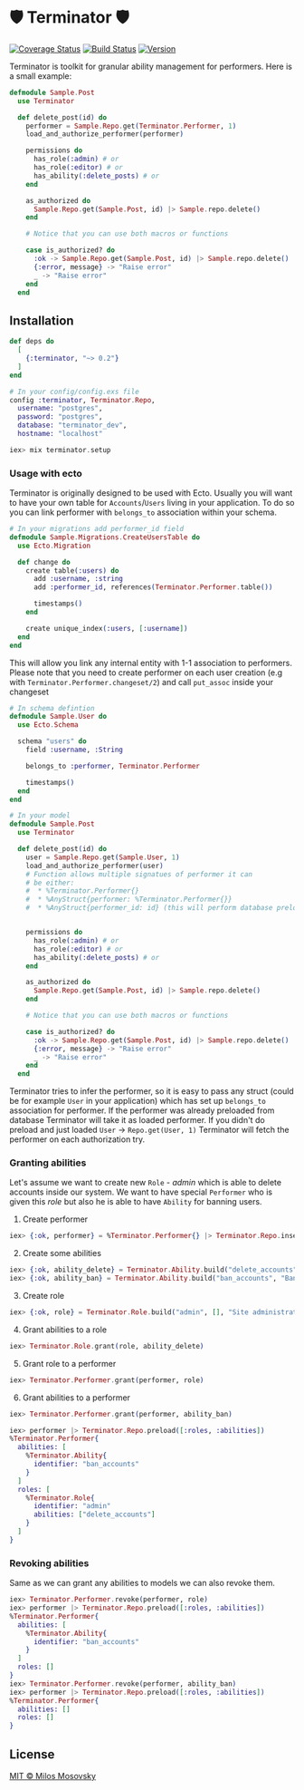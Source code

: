 # 🛡 Terminator 🛡

[![Coverage Status](https://img.shields.io/coveralls/github/MilosMosovsky/terminator.svg?style=flat-square)](https://coveralls.io/github/MilosMosovsky/terminator)
[![Build Status](https://img.shields.io/travis/MilosMosovsky/terminator.svg?style=flat-square)](https://travis-ci.org/MilosMosovsky/terminator)
[![Version](https://img.shields.io/hexpm/v/terminator.svg?style=flat-square)](https://hex.pm/packages/terminator)

Terminator is toolkit for granular ability management for performers. Here is a small example:

```elixir
defmodule Sample.Post
  use Terminator

  def delete_post(id) do
    performer = Sample.Repo.get(Terminator.Performer, 1)
    load_and_authorize_performer(performer)

    permissions do
      has_role(:admin) # or
      has_role(:editor) # or
      has_ability(:delete_posts) # or
    end

    as_authorized do
      Sample.Repo.get(Sample.Post, id) |> Sample.repo.delete()
    end

    # Notice that you can use both macros or functions

    case is_authorized? do
      :ok -> Sample.Repo.get(Sample.Post, id) |> Sample.repo.delete()
      {:error, message} -> "Raise error"
      _ -> "Raise error"
    end
  end

```

## Installation

```elixir
def deps do
  [
    {:terminator, "~> 0.2"}
  ]
end
```

```elixir
# In your config/config.exs file
config :terminator, Terminator.Repo,
  username: "postgres",
  password: "postgres",
  database: "terminator_dev",
  hostname: "localhost"
```

```elixir
iex> mix terminator.setup
```

### Usage with ecto

Terminator is originally designed to be used with Ecto. Usually you will want to have your own table for `Accounts`/`Users` living in your application. To do so you can link performer with `belongs_to` association within your schema.

```elixir
# In your migrations add performer_id field
defmodule Sample.Migrations.CreateUsersTable do
  use Ecto.Migration

  def change do
    create table(:users) do
      add :username, :string
      add :performer_id, references(Terminator.Performer.table())

      timestamps()
    end

    create unique_index(:users, [:username])
  end
end

```

This will allow you link any internal entity with 1-1 association to performers. Please note that you need to create performer on each user creation (e.g with `Terminator.Performer.changeset/2`) and call `put_assoc` inside your changeset

```elixir
# In schema defintion
defmodule Sample.User do
  use Ecto.Schema

  schema "users" do
    field :username, :String

    belongs_to :performer, Terminator.Performer

    timestamps()
  end
end
```

```elixir
# In your model
defmodule Sample.Post
  use Terminator

  def delete_post(id) do
    user = Sample.Repo.get(Sample.User, 1)
    load_and_authorize_performer(user)
    # Function allows multiple signatues of performer it can
    # be either:
    #  * %Terminator.Performer{}
    #  * %AnyStruct{performer: %Terminator.Performer{}}
    #  * %AnyStruct{performer_id: id} (this will perform database preload)


    permissions do
      has_role(:admin) # or
      has_role(:editor) # or
      has_ability(:delete_posts) # or
    end

    as_authorized do
      Sample.Repo.get(Sample.Post, id) |> Sample.repo.delete()
    end

    # Notice that you can use both macros or functions

    case is_authorized? do
      :ok -> Sample.Repo.get(Sample.Post, id) |> Sample.repo.delete()
      {:error, message} -> "Raise error"
      _ -> "Raise error"
    end
  end

```

Terminator tries to infer the performer, so it is easy to pass any struct (could be for example `User` in your application) which has set up `belongs_to` association for performer. If the performer was already preloaded from database Terminator will take it as loaded performer. If you didn't do preload and just loaded `User` -> `Repo.get(User, 1)` Terminator will fetch the performer on each authorization try.

### Granting abilities

Let's assume we want to create new `Role` - _admin_ which is able to delete accounts inside our system. We want to have special `Performer` who is given this _role_ but also he is able to have `Ability` for banning users.

1. Create performer

```elixir
iex> {:ok, performer} = %Terminator.Performer{} |> Terminator.Repo.insert()
```

2. Create some abilities

```elixir
iex> {:ok, ability_delete} = Terminator.Ability.build("delete_accounts", "Delete accounts of users") |> Terminator.Repo.insert()
iex> {:ok, ability_ban} = Terminator.Ability.build("ban_accounts", "Ban users") |> Terminator.Repo.insert()
```

3. Create role

```elixir
iex> {:ok, role} = Terminator.Role.build("admin", [], "Site administrator") |> Terminator.Repo.insert()
```

4. Grant abilities to a role

```elixir
iex> Terminator.Role.grant(role, ability_delete)
```

5. Grant role to a performer

```elixir
iex> Terminator.Performer.grant(performer, role)
```

6. Grant abilities to a performer

```elixir
iex> Terminator.Performer.grant(performer, ability_ban)
```

```elixir
iex> performer |> Terminator.Repo.preload([:roles, :abilities])
%Terminator.Performer{
  abilities: [
    %Terminator.Ability{
      identifier: "ban_accounts"
    }
  ]
  roles: [
    %Terminator.Role{
      identifier: "admin"
      abilities: ["delete_accounts"]
    }
  ]
}
```

### Revoking abilities

Same as we can grant any abilities to models we can also revoke them.

```elixir
iex> Terminator.Performer.revoke(performer, role)
iex> performer |> Terminator.Repo.preload([:roles, :abilities])
%Terminator.Performer{
  abilities: [
    %Terminator.Ability{
      identifier: "ban_accounts"
    }
  ]
  roles: []
}
iex> Terminator.Performer.revoke(performer, ability_ban)
iex> performer |> Terminator.Repo.preload([:roles, :abilities])
%Terminator.Performer{
  abilities: []
  roles: []
}
```

## License

[MIT © Milos Mosovsky](mailto:milos@mosovsky.com)
